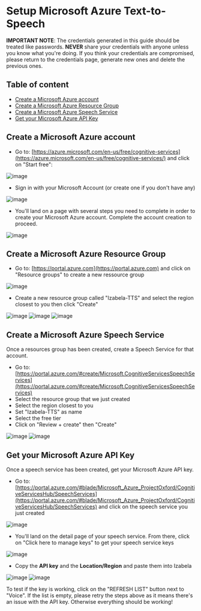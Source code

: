# Setup Microsoft Azure Text-to-Speech

**IMPORTANT NOTE**: The credentials generated in this guide should be treated like passwords. **NEVER** share your credentials with anyone unless you know what you're doing. If you think your credentials are compromised, please return to the credentials page, generate new ones and delete the previous ones.

## Table of content
* [Create a Microsoft Azure account](#create-a-microsoft-azure-account)
* [Create a Microsoft Azure Resource Group](#create-a-microsoft-azure-resource-group)
* [Create a Microsoft Azure Speech Service](#create-a-microsoft-azure-speech-service)
* [Get your Microsoft Azure API Key](#get-your-microsoft-azure-api-key)

## Create a Microsoft Azure account
* Go to: [https://azure.microsoft.com/en-us/free/cognitive-services](https://azure.microsoft.com/en-us/free/cognitive-services/) and click on "Start free":

![image](https://user-images.githubusercontent.com/15323067/142037871-710efc74-9753-4fba-8aaa-8a2663e04f4d.png)

* Sign in with your Microsoft Account (or create one if you don't have any)

![image](https://user-images.githubusercontent.com/15323067/142038766-ffbd777c-f420-4413-9b94-41ae6c282774.png)

* You'll land on a page with several steps you need to complete in order to create your Microsoft Azure account. Complete the account creation to proceed.

![image](https://user-images.githubusercontent.com/15323067/142039140-446b1e9f-e357-4a15-a341-416eafb799a7.png)

## Create a Microsoft Azure Resource Group
* Go to: [https://portal.azure.com](https://portal.azure.com) and click on "Resource groups" to create a new ressource group

![image](https://user-images.githubusercontent.com/15323067/142041781-8335c57f-4bec-42f3-bc99-ffba9f104312.png)

* Create a new resource group called "Izabela-TTS" and select the region closest to you then click "Create"

![image](https://user-images.githubusercontent.com/15323067/142042251-47b773cf-e749-4dd8-81ef-4bc0a0b8d66e.png)
![image](https://user-images.githubusercontent.com/15323067/142043574-8ea43ae0-e71e-40a0-be9e-0c40cf1af172.png)
![image](https://user-images.githubusercontent.com/15323067/142043922-cc2b17eb-c230-4e5f-bbe0-6ee81848fe4c.png)

## Create a Microsoft Azure Speech Service
Once a resources group has been created, create a Speech Service for that account.
* Go to: [https://portal.azure.com/#create/Microsoft.CognitiveServicesSpeechServices](https://portal.azure.com/#create/Microsoft.CognitiveServicesSpeechServices)
* Select the resource group that we just created
* Select the region closest to you
* Set "Izabela-TTS" as name
* Select the free tier
* Click on "Review + create" then "Create"

![image](https://user-images.githubusercontent.com/15323067/142045949-068d849c-1426-49f6-96f1-5089facb54db.png)
![image](https://user-images.githubusercontent.com/15323067/142046182-fc55b430-70de-4b1c-bf22-acc7fa92e2c1.png)


## Get your Microsoft Azure API Key
Once a speech service has been created, get your Microsoft Azure API key.
* Go to: [https://portal.azure.com/#blade/Microsoft_Azure_ProjectOxford/CognitiveServicesHub/SpeechServices](https://portal.azure.com/#blade/Microsoft_Azure_ProjectOxford/CognitiveServicesHub/SpeechServices) and click on the speech service you just created

![image](https://user-images.githubusercontent.com/15323067/142048692-3f52942c-9ca1-4363-ab32-85c606f0dc20.png)

* You'll land on the detail page of your speech service. From there, click on "Click here to manage keys" to get your speech service keys

![image](https://user-images.githubusercontent.com/15323067/142050150-493f3291-59f2-46f4-ba94-805d8a72316d.png)

* Copy the **API key** and the **Location/Region** and paste them into Izabela

![image](https://user-images.githubusercontent.com/15323067/142050443-2d09c421-5a0e-40f9-8c14-679dc41b9d2a.png)
![image](https://user-images.githubusercontent.com/15323067/142050579-12c9c590-21d6-47d7-b8f2-59bb7866d6c2.png)

To test if the key is working, click on the "REFRESH LIST" button next to "Voice". If the list is empty, please retry the steps above as it means there's an issue with the API key. Otherwise everything should be working!
